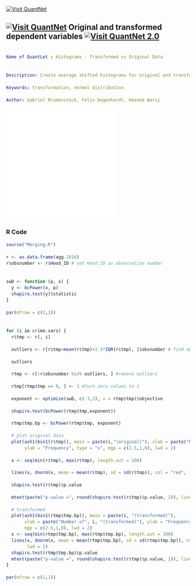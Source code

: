 [<img src="https://github.com/QuantLet/Styleguide-and-FAQ/blob/master/pictures/banner.png" width="888" alt="Visit QuantNet">](http://quantlet.de/)

## [<img src="https://github.com/QuantLet/Styleguide-and-FAQ/blob/master/pictures/qloqo.png" alt="Visit QuantNet">](http://quantlet.de/) **Original and transformed dependent variables** [<img src="https://github.com/QuantLet/Styleguide-and-FAQ/blob/master/pictures/QN2.png" width="60" alt="Visit QuantNet 2.0">](http://quantlet.de/)

```yaml

Name of QuantLet : Histograms - Transformed vs Original Data


Description: Create average shifted histograms for original and transformed dependent variables

Keywords: transformation, normal distribution

Author: Gabriel Blumenstock, Felix Degenhardt, Haseeb Warsi


```
![Picture1](transformed_vs_orig_data_1.pdf)
![Picture2](transformed_vs_orig_data_2.pdf)



### R Code
```r
source("Merging.R")

r <- as.data.frame(agg.2016)
r$obsnumber <- r$Hood_ID # set Hood_ID as observation number


swD <- function (p, x) {
  y <- bcPower(x, p)
  shapiro.test(y)$statistic
}

par(mfrow = c(3,3))


for (i in crime.vars) {
  r$tmp <- r[, i] 
  
  outliers <- r[r$tmp>mean(r$tmp)+2.5*IQR(r$tmp), ]$obsnumber # find obervation numbers greater than 2.5 * interquartile range
  
  outliers
  
  rtmp <- r[!r$obsnumber %in% outliers, ] #remove outliers
  
  rtmp[rtmp$tmp == 0, ] <- 1 #turn zero values to 1
  
  exponent <- optimize(swD, c(-3,3), x = rtmp$tmp)$objective
  
  shapiro.test(bcPower(rtmp$tmp,exponent))
  
  rtmp$tmp.bp <- bcPower(rtmp$tmp, exponent)
  
  # plot original data
  plot(ash1(bin1(r$tmp)), main = paste(i,"(original)"), xlab = paste("Number of", i),
       ylab = "Frequency", type = "s", mgp = c(2.5,1,0), lwd = 2)
  
  x <- seq(min(r$tmp), max(r$tmp), length.out = 100)
  
  lines(x, dnorm(x, mean = mean(r$tmp), sd = sd(r$tmp)), col = "red", lwd = 2)
  
  shapiro.test(r$tmp)$p.value
  
  mtext(paste("p-value =", round(shapiro.test(r$tmp)$p.value, 2)), line = 0.4, cex = 0.9, col = "red", font = 2)
  
  # transformed
  plot(ash1(bin1(rtmp$tmp.bp)), main = paste(i, "(transformed)"),
       xlab = paste("Number of", i, "(transformed)"), ylab = "Frequency", type = "s",
       mgp = c(2.5,1,0), lwd = 2)
  x <- seq(min(rtmp$tmp.bp), max(rtmp$tmp.bp), length.out = 100)
  lines(x, dnorm(x, mean = mean(rtmp$tmp.bp), sd = sd(rtmp$tmp.bp)), col = "red", 
        lwd = 2)
  shapiro.test(rtmp$tmp.bp)$p.value
  mtext(paste("p-value =", round(shapiro.test(r$tmp)$p.value, 2)), line = 0.4, cex = 0.9, col = "red", font = 2)
}

par(mfrow = c(1,1))
